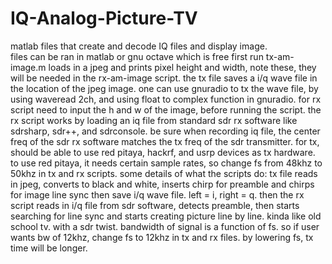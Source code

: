 # IQ-Analog-Picture-TV
matlab files that create and decode IQ files and display image.   
files can be ran in matlab or gnu octave which is free
first run tx-am-image.m  loads in a jpeg and prints pixel height and width, note these, they will be needed in the rx-am-image script.
the tx file saves a i/q wave file in the location of the jpeg image.
one can use gnuradio to tx the wave file, by using waveread 2ch,  and using float to complex function in gnuradio.
for rx script need to input the h and w of the image, before running the script.   the rx script works by loading an iq file from standard sdr rx software like sdrsharp, sdr++, and sdrconsole.      be sure when recording iq file, the center freq of the sdr rx software matches the tx freq of the sdr transmitter.    for tx, should be able to use red pitaya, hackrf, and usrp devices as tx hardware.   to use red pitaya, it needs certain sample rates, so change fs from 48khz to 50khz in tx and rx scripts.
some details of what the scripts do:  tx file reads in jpeg, converts to black and white, inserts chirp for preamble and chirps for image line sync then save i/q wave file.    left = i,  right = q.        then the rx script reads in i/q file from sdr software, detects preamble, then starts searching for line sync and starts creating picture line by line.   kinda like old school tv.   with a sdr twist.   bandwidth of signal is a function of fs.   so if user wants bw of 12khz, change fs to 12khz in tx and rx files.   by lowering fs, tx time will be longer.  
